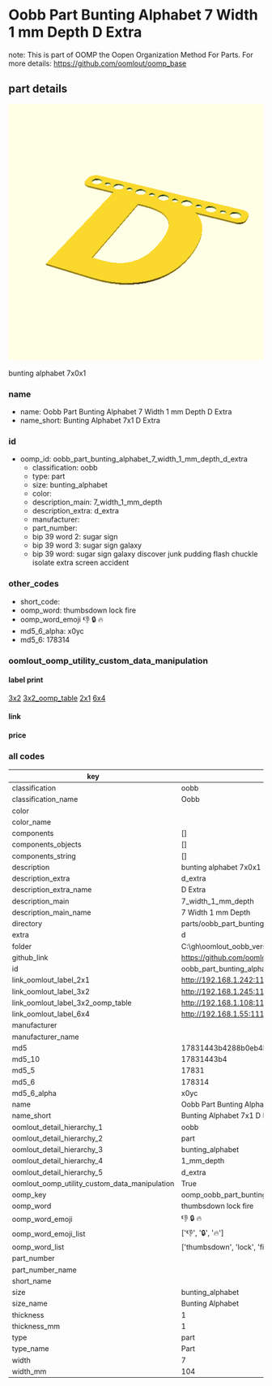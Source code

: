 # Oobb Part Bunting Alphabet 7 Width 1 mm Depth D Extra  

note: This is part of OOMP the Oopen Organization Method For Parts. For more details: https://github.com/oomlout/oomp_base

##  part details
  

[![](3dpr.png)](3dpr.png)

bunting alphabet 7x0x1



### name
* name: Oobb Part Bunting Alphabet 7 Width 1 mm Depth D Extra
* name_short: Bunting Alphabet 7x1 D Extra
### id
* oomp_id: oobb_part_bunting_alphabet_7_width_1_mm_depth_d_extra
  * classification: oobb
  * type: part
  * size: bunting_alphabet
  * color: 
  * description_main: 7_width_1_mm_depth
  * description_extra: d_extra
  * manufacturer: 
  * part_number: 
  * bip 39 word 2: sugar sign
  * bip 39 word 3: sugar sign galaxy
  * bip 39 word: sugar sign galaxy discover junk pudding flash chuckle isolate extra screen accident

### other_codes
* short_code: 
* oomp_word: thumbsdown lock fire
* oomp_word_emoji :thumbsdown: :lock: :fire:
* md5_6_alpha: x0yc
* md5_6: 178314






### oomlout_oomp_utility_custom_data_manipulation
#### label print
[3x2](http://192.168.1.245:1112/?label=oomp%20x0yc)
[3x2_oomp_table](http://192.168.1.108:1112/?label=oomp%20x0yc)
[2x1](http://192.168.1.242:1112/?label=oomp%20x0yc)
[6x4](http://192.168.1.55:1112/?label=oomp%20x0yc)    

#### link

                              

#### price







### all codes 
| key | value |  
| --- | --- |  
| classification | oobb |  
| classification_name | Oobb |  
| color |  |  
| color_name |  |  
| components | [] |  
| components_objects | [] |  
| components_string | [] |  
| description | bunting alphabet 7x0x1 |  
| description_extra | d_extra |  
| description_extra_name | D Extra |  
| description_main | 7_width_1_mm_depth |  
| description_main_name | 7 Width 1 mm Depth |  
| directory | parts/oobb_part_bunting_alphabet_7_width_1_mm_depth_d_extra |  
| extra | d |  
| folder | C:\gh\oomlout_oobb_version_4_generated_parts\things\oobb_part_bunting_alphabet_7_width_1_mm_depth_d_extra |  
| github_link | https://github.com/oomlout/oomlout_oomp_part_src/tree/main/parts/oobb_part_bunting_alphabet_7_width_1_mm_depth_d_extra |  
| id | oobb_part_bunting_alphabet_7_width_1_mm_depth_d_extra |  
| link_oomlout_label_2x1 | http://192.168.1.242:1112/?label=oomp%20x0yc |  
| link_oomlout_label_3x2 | http://192.168.1.245:1112/?label=oomp%20x0yc |  
| link_oomlout_label_3x2_oomp_table | http://192.168.1.108:1112/?label=oomp%20x0yc |  
| link_oomlout_label_6x4 | http://192.168.1.55:1112/?label=oomp%20x0yc |  
| manufacturer |  |  
| manufacturer_name |  |  
| md5 | 17831443b4288b0eb4bca3eebdf216c6 |  
| md5_10 | 17831443b4 |  
| md5_5 | 17831 |  
| md5_6 | 178314 |  
| md5_6_alpha | x0yc |  
| name | Oobb Part Bunting Alphabet 7 Width 1 mm Depth D Extra |  
| name_short | Bunting Alphabet 7x1 D Extra |  
| oomlout_detail_hierarchy_1 | oobb |  
| oomlout_detail_hierarchy_2 | part |  
| oomlout_detail_hierarchy_3 | bunting_alphabet |  
| oomlout_detail_hierarchy_4 | 1_mm_depth |  
| oomlout_detail_hierarchy_5 | d_extra |  
| oomlout_oomp_utility_custom_data_manipulation | True |  
| oomp_key | oomp_oobb_part_bunting_alphabet_7_width_1_mm_depth_d_extra |  
| oomp_word | thumbsdown lock fire |  
| oomp_word_emoji | :thumbsdown: :lock: :fire: |  
| oomp_word_emoji_list | [':thumbsdown:', ':lock:', ':fire:'] |  
| oomp_word_list | ['thumbsdown', 'lock', 'fire'] |  
| part_number |  |  
| part_number_name |  |  
| short_name |  |  
| size | bunting_alphabet |  
| size_name | Bunting Alphabet |  
| thickness | 1 |  
| thickness_mm | 1 |  
| type | part |  
| type_name | Part |  
| width | 7 |  
| width_mm | 104 |  
